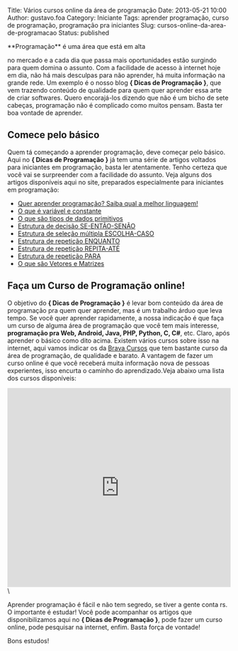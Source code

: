 Title: Vários cursos online da área de programação
Date: 2013-05-21 10:00
Author: gustavo.foa
Category: Iniciante
Tags: aprender programação, curso de programação, programação pra iniciantes
Slug: cursos-online-da-area-de-programacao
Status: published

<!-- BANNER BRAVA CURSOS -->**Programação** é uma área que está em alta
no mercado e a cada dia que passa mais oportunidades estão surgindo para
quem domina o assunto. Com a facilidade de acesso à internet hoje em
dia, não há mais desculpas para não aprender, há muita informação na
grande rede. Um exemplo é o nosso blog **{ Dicas de Programação }**, que
vem trazendo conteúdo de qualidade para quem quer aprender essa arte de
criar softwares. Quero encorajá-los dizendo que não é um bicho de sete
cabeças, programação não é complicado como muitos pensam. Basta ter boa
vontade de aprender.

Comece pelo básico
------------------

Quem tá começando a aprender programação, deve começar pelo básico. Aqui
no **{ Dicas de Programação }** já tem uma série de artigos voltados
para iniciantes em programação, basta ler atentamente. Tenho certeza que
você vai se surpreender com a facilidade do assunto. Veja alguns dos
artigos disponíveis aqui no site, preparados especialmente para
iniciantes em programação:

-   [Quer aprender programação? Saiba qual a melhor
    linguagem!](http://www.dicasdeprogramacao.com.br/linguagem-de-programacao-para-iniciantes/ "Quer aprender programação? Saiba qual a melhor linguagem!")
-   [O que é variável e
    constante](http://www.dicasdeprogramacao.com.br/o-que-e-variavel-e-constante/ "O que é variável e constante?")
-   [O que são tipos de dados
    primitivos](http://www.dicasdeprogramacao.com.br/tipos-de-dados-primitivos/ "O que são tipos de dados primitivos?")
-   [Estrutura de decisão
    SE-ENTÃO-SENÃO](http://www.dicasdeprogramacao.com.br/estrutura-de-decisao-se-entao-senao/ "Estrutura de decisão SE-ENTÃO-SENÃO")
-   [Estrutura de seleção múltipla
    ESCOLHA-CASO](http://www.dicasdeprogramacao.com.br/estrutura-de-selecao-multipla-escolha-caso/ "Estrutura de seleção multipla ESCOLHA-CASO")
-   [Estrutura de repetição
    ENQUANTO](http://www.dicasdeprogramacao.com.br/estrutura-de-repeticao-enquanto/ "Estrutura de repetição ENQUANTO")
-   [Estrutura de repetição
    REPITA-ATÉ](http://www.dicasdeprogramacao.com.br/estrutura-de-repeticao-repita-ate/ "Estrutura de repetição REPITA-ATÉ")
-   [Estrutura de repetição
    PARA](http://www.dicasdeprogramacao.com.br/estrutura-de-repeticao-para/ "Estrutura de repetição PARA")
-   [O que são Vetores e
    Matrizes](http://www.dicasdeprogramacao.com.br/o-que-sao-vetores-e-matrizes-arrays/ "O que são Vetores e Matrizes (arrays)")

Faça um Curso de Programação online!
------------------------------------

O objetivo do **{ Dicas de Programação }** é levar bom conteúdo da área
de programação pra quem quer aprender, mas é um trabalho árduo que leva
tempo. Se você quer aprender rapidamente, a nossa indicação é que faça
um curso de alguma área de programação que você tem mais interesse,
**programação pra Web, Android, Java, PHP, Python, C, C\#**, etc. Claro,
após aprender o básico como dito acima. Existem vários cursos sobre isso
na internet, aqui vamos indicar os da [Brava
Cursos](http://afiliado.bravacursos.com.br/3562/curso/ "Brava Cursos") que
tem bastante curso da área de programação, de qualidade e barato. A
vantagem de fazer um curso online é que você receberá muita informação
nova de pessoas experientes, isso encurta o caminho do aprendizado.Veja
abaixo uma lista dos cursos disponíveis:

<iframe width="100%" height="450" frameborder="0" src="http://bravacursos.com.br/banner/listaCursosInteligente.php?af=3562&amp;cat=30&amp;cat=30"></iframe>\
<!-- FIM -->

Aprender programação é fácil e não tem segredo, se tiver a gente conta
rs. O importante é estudar! Você pode acompanhar os artigos que
disponibilizamos aqui no **{ Dicas de Programação }**, pode fazer um
curso online, pode pesquisar na internet, enfim. Basta força de vontade!

Bons estudos!
